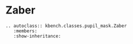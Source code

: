 # Zaber

```{eval-rst}
.. autoclass:: kbench.classes.pupil_mask.Zaber
   :members:
   :show-inheritance:
```